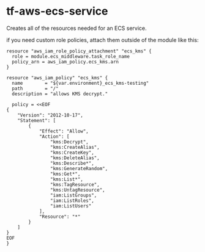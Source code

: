 # tf-aws-ecs-service
Creates all of the resources needed for an ECS service.

if you need custom role policies, attach them outside of the module like this:
```
resource "aws_iam_role_policy_attachment" "ecs_kms" {
  role = module.ecs_middleware.task_role_name
  policy_arn = aws_iam_policy.ecs_kms.arn
}

resource "aws_iam_policy" "ecs_kms" {
  name        = "${var.environment}_ecs_kms-testing"
  path        = "/"
  description = "allows KMS decrypt."

  policy = <<EOF
{
    "Version": "2012-10-17",
    "Statement": [
        {
            "Effect": "Allow",
            "Action": [
                "kms:Decrypt",
                "kms:CreateAlias",
                "kms:CreateKey",
                "kms:DeleteAlias",
                "kms:Describe*",
                "kms:GenerateRandom",
                "kms:Get*",
                "kms:List*",
                "kms:TagResource",
                "kms:UntagResource",
                "iam:ListGroups",
                "iam:ListRoles",
                "iam:ListUsers"
            ],
            "Resource": "*"
        }
    ]
}
EOF
}
```